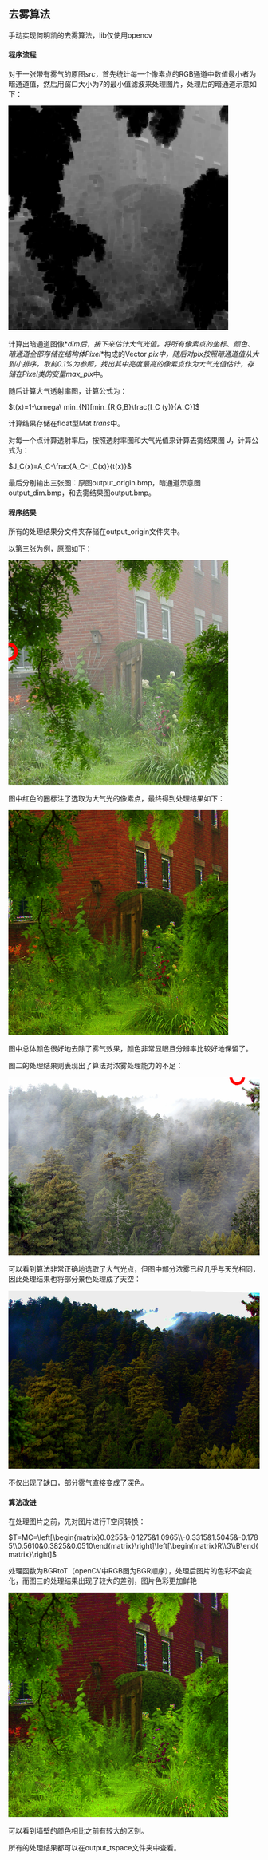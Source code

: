 ## 去雾算法

手动实现何明凯的去雾算法，lib仅使用opencv

#### 程序流程

对于一张带有雾气的原图*src*，首先统计每一个像素点的RGB通道中数值最小者为暗通道值，然后用窗口大小为7的最小值滤波来处理图片，处理后的暗通道示意如下：

![output_dim](https://github.com/LunaElfGaming/HazeRemoval/raw/master/output_origin/3/output_dim.bmp)

计算出暗通道图像*$dim$*后，接下来估计大气光值。将所有像素点的坐标、颜色、暗通道全部存储在结构体*$Pixel$*构成的Vector *$pix$*中，随后对pix按照暗通道值从大到小排序，取前0.1%为参照，找出其中亮度最高的像素点作为大气光值估计，存储在Pixel类的变量*max_pix*中。

随后计算大气透射率图，计算公式为：

$t(x)=1-\omega\ min_{N}[min_{R,G,B}\frac{I_C (y)}{A_C}]$

计算结果存储在float型Mat $trans$中。

对每一个点计算透射率后，按照透射率图和大气光值来计算去雾结果图 $J$，计算公式为：

$J_C(x)=A_C-\frac{A_C-I_C(x)}{t(x)}$

最后分别输出三张图：原图output_origin.bmp，暗通道示意图output_dim.bmp，和去雾结果图output.bmp。

#### 程序结果

所有的处理结果分文件夹存储在output_origin文件夹中。

以第三张为例，原图如下：

![output_origin](https://github.com/LunaElfGaming/HazeRemoval/raw/master/output_origin/3/output_origin.bmp)



图中红色的圈标注了选取为大气光的像素点，最终得到处理结果如下：

![output](https://github.com/LunaElfGaming/HazeRemoval/raw/master/output_origin/3/output.bmp)

图中总体颜色很好地去除了雾气效果，颜色非常显眼且分辨率比较好地保留了。

图二的处理结果则表现出了算法对浓雾处理能力的不足：

![output_origin](https://github.com/LunaElfGaming/HazeRemoval/raw/master/output_origin/2/output_origin.bmp)

可以看到算法非常正确地选取了大气光点，但图中部分浓雾已经几乎与天光相同，因此处理结果也将部分景色处理成了天空：

![output](https://github.com/LunaElfGaming/HazeRemoval/raw/master/output_origin/2/output.bmp)

不仅出现了缺口，部分雾气直接变成了深色。

#### 算法改进

在处理图片之前，先对图片进行T空间转换：

$T=MC=\left[\begin{matrix}0.0255&-0.1275&1.0965\\-0.3315&1.5045&-0.1785\\0.5610&0.3825&0.0510\end{matrix}\right]\left[\begin{matrix}R\\G\\B\end{matrix}\right]$

处理函数为BGRtoT（openCV中RGB图为BGR顺序），处理后图片的色彩不会变化，而图三的处理结果出现了较大的差别，图片色彩更加鲜艳

![output](https://github.com/LunaElfGaming/HazeRemoval/raw/master/output_tspace/3/output.bmp)

可以看到墙壁的颜色相比之前有较大的区别。

所有的处理结果都可以在output_tspace文件夹中查看。
